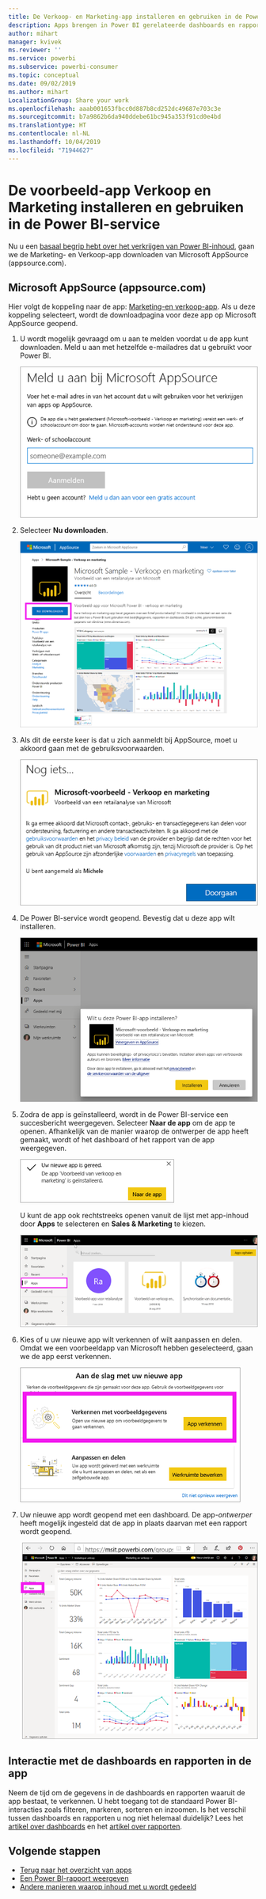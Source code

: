 ```yaml
---
title: De Verkoop- en Marketing-app installeren en gebruiken in de Power BI-service
description: Apps brengen in Power BI gerelateerde dashboards en rapporten allemaal op één plek samen. De Verkoop- en Marketing-app installeren vanuit AppSource.
author: mihart
manager: kvivek
ms.reviewer: ''
ms.service: powerbi
ms.subservice: powerbi-consumer
ms.topic: conceptual
ms.date: 09/02/2019
ms.author: mihart
LocalizationGroup: Share your work
ms.openlocfilehash: aaab001653fbcc0d887b8cd252dc49687e703c3e
ms.sourcegitcommit: b7a9862b6da940ddebe61bc945a353f91cd0e4bd
ms.translationtype: HT
ms.contentlocale: nl-NL
ms.lasthandoff: 10/04/2019
ms.locfileid: "71944627"
---
```

# <a name="install-and-use-the-sample-sales-and-marketing-app-in-the-power-bi-service"></a>De voorbeeld-app Verkoop en Marketing installeren en gebruiken in de Power BI-service
Nu u een [basaal begrip hebt over het verkrijgen van Power BI-inhoud](end-user-app-view.md), gaan we de Marketing- en Verkoop-app downloaden van Microsoft AppSource (appsource.com). 


## <a name="microsoft-appsource-appsourcecom"></a>Microsoft AppSource (appsource.com)
Hier volgt de koppeling naar de app: [Marketing-en verkoop-app](https://appsource.microsoft.com/product/power-bi/microsoft-retail-analysis-sample.salesandmarketingsample?tab=Overview). Als u deze koppeling selecteert, wordt de downloadpagina voor deze app op Microsoft AppSource geopend. 

1. U wordt mogelijk gevraagd om u aan te melden voordat u de app kunt downloaden. Meld u aan met hetzelfde e-mailadres dat u gebruikt voor Power BI. 

    ![Aanmeldscherm van AppSource  ](./media/end-user-app-marketing/power-bi-sign-in.png)

2. Selecteer **Nu downloaden**. 

    ![AppSource-website waarop Power BI-apps is geselecteerd  ](./media/end-user-app-marketing/power-bi-get-now.png)


3. Als dit de eerste keer is dat u zich aanmeldt bij AppSource, moet u akkoord gaan met de gebruiksvoorwaarden. 

    ![Scherm gebruiksvoorwaarden van AppSource  ](./media/end-user-app-marketing/power-bi-term.png)


4. De Power BI-service wordt geopend. Bevestig dat u deze app wilt installeren.

    ![Deze app installeren?  ](./media/end-user-apps/power-bi-app-install.png)

5. Zodra de app is geïnstalleerd, wordt in de Power BI-service een succesbericht weergegeven. Selecteer **Naar de app** om de app te openen. Afhankelijk van de manier waarop de ontwerper de app heeft gemaakt, wordt of het dashboard of het rapport van de app weergegeven.

    ![App is geïnstalleerd ](./media/end-user-apps/power-bi-app-ready.png)

    U kunt de app ook rechtstreeks openen vanuit de lijst met app-inhoud door **Apps** te selecteren en **Sales & Marketing** te kiezen.

    ![Apps in Power BI](./media/end-user-apps/power-bi-apps.png)


6. Kies of u uw nieuwe app wilt verkennen of wilt aanpassen en delen. Omdat we een voorbeeldapp van Microsoft hebben geselecteerd, gaan we de app eerst verkennen. 

    ![Verkennen met voorbeeldgegevens](./media/end-user-apps/power-bi-explore.png)

7.  Uw nieuwe app wordt geopend met een dashboard. De app-*ontwerper* heeft mogelijk ingesteld dat de app in plaats daarvan met een rapport wordt geopend.  

    ![Verkennen met voorbeeldgegevens](./media/end-user-apps/power-bi-new-app.png)




## <a name="interact-with-the-dashboards-and-reports-in-the-app"></a>Interactie met de dashboards en rapporten in de app
Neem de tijd om de gegevens in de dashboards en rapporten waaruit de app bestaat, te verkennen. U hebt toegang tot de standaard Power BI-interacties zoals filteren, markeren, sorteren en inzoomen.  Is het verschil tussen dashboards en rapporten u nog niet helemaal duidelijk?  Lees het [artikel over dashboards](end-user-dashboards.md) en het [artikel over rapporten](end-user-reports.md).  




## <a name="next-steps"></a>Volgende stappen
* [Terug naar het overzicht van apps](end-user-apps.md)
* [Een Power BI-rapport weergeven](end-user-report-open.md)
* [Andere manieren waarop inhoud met u wordt gedeeld](end-user-shared-with-me.md)
